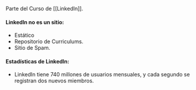 Parte del Curso de [[LinkedIn]].

#### LinkedIn no es un sitio:

- Estático
- Repositorio de Curriculums.
- Sitio de Spam.

#### **Estadísticas de LinkedIn:**

- LinkedIn tiene 740 millones de usuarios mensuales, y cada segundo se registran dos nuevos miembros.